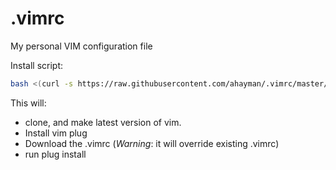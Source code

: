 .vimrc
======

My personal VIM configuration file

Install script:


```sh
bash <(curl -s https://raw.githubusercontent.com/ahayman/.vimrc/master/install.sh)
```

This will:

- clone, and make latest version of vim.
- Install vim plug
- Download the .vimrc (*Warning*: it will override existing .vimrc)
- run plug install

